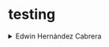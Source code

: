 # testing
<details>
<summary>Edwin Hernández Cabrera</summary>
_**codigo:** 20152020013_
edwhernandezc@correo.udistrital.edu.co
<img src="/img/img.jpg">
</details>

